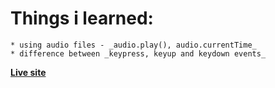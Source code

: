 Things i learned:
=================
	* using audio files - _audio.play(), audio.currentTime_
	* difference between _keypress, keyup and keydown events_
	

**[Live site](http://zzer0.com/javascript30/Day1-Drum%20kit/index-START.html)**
